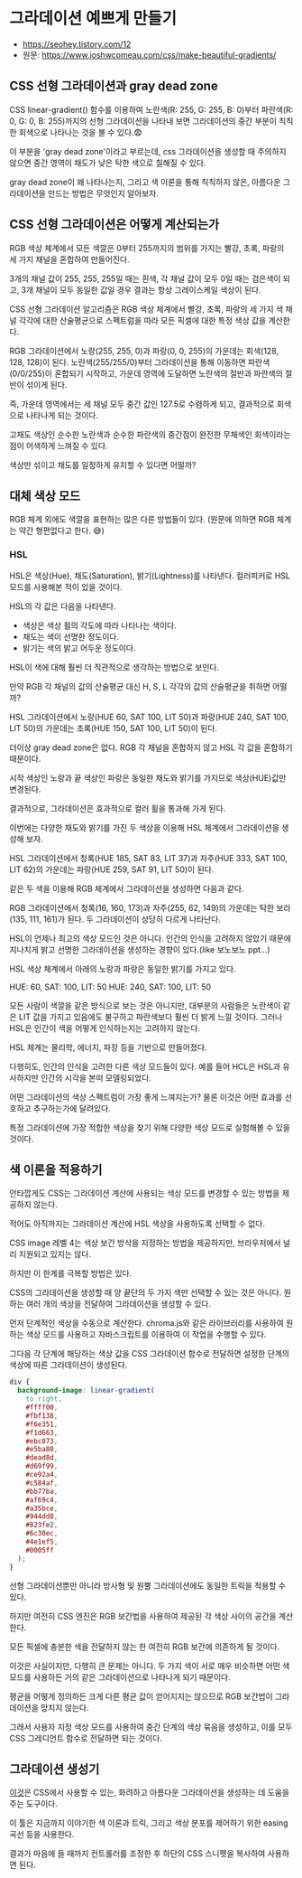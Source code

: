 # 그라데이션 예쁘게 만들기

- https://seohey.tistory.com/12
- 원문: https://www.joshwcomeau.com/css/make-beautiful-gradients/

## CSS 선형 그라데이션과 gray dead zone

CSS linear-gradient() 함수를 이용하여 노란색(R: 255, G: 255, B: 0)부터 파란색(R: 0, G: 0, B: 255)까지의 선형 그라데이션을 나타내 보면 그라데이션의 중간 부분이 칙칙한 회색으로 나타나는 것을 볼 수 있다.😨

이 부분을 'gray dead zone'이라고 부르는데, css 그라데이션을 생성할 때 주의하지 않으면 중간 영역이 채도가 낮은 탁한 색으로 칠해질 수 있다.

gray dead zone이 왜 나타나는지, 그리고 색 이론을 통해 칙칙하지 않은, 아름다운 그라데이션을 만드는 방법은 무엇인지 알아보자.

## CSS 선형 그라데이션은 어떻게 계산되는가

RGB 색상 체계에서 모든 색깔은 0부터 255까지의 범위를 가지는 빨강, 초록, 파랑의 세 가지 채널을 혼합하여 만들어진다.

3개의 채널 값이 255, 255, 255일 때는 흰색, 각 채널 값이 모두 0일 때는 검은색이 되고, 3개 채널이 모두 동일한 값일 경우 결과는 항상 그레이스케일 색상이 된다.

CSS 선형 그라데이션 알고리즘은 RGB 색상 체계에서 빨강, 초록, 파랑의 세 가지 색 채널 각각에 대한 산술평균으로 스펙트럼을 따라 모든 픽셀에 대한 특정 색상 값을 계산한다.

RGB 그라데이션에서 노랑(255, 255, 0)과 파랑(0, 0, 255)의 가운데는 회색(128, 128, 128)이 된다.
노란색(255/255/0)부터 그라데이션을 통해 이동하면 파란색(0/0/255)이 혼합되기 시작하고, 가운데 영역에 도달하면 노란색의 절반과 파란색의 절반이 섞이게 된다.

즉, 가운데 영역에서는 세 채널 모두 중간 값인 127.5로 수렴하게 되고, 결과적으로 회색으로 나타나게 되는 것이다.

고채도 색상인 순수한 노란색과 순수한 파란색의 중간점이 완전한 무채색인 회색이라는 점이 어색하게 느껴질 수 있다.

색상만 섞이고 채도를 일정하게 유지할 수 있다면 어떨까?

## 대체 색상 모드

RGB 체계 외에도 색깔을 표현하는 많은 다른 방법들이 있다. (원문에 의하면 RGB 체계는 약간 형편없다고 한다. 😅)

### HSL

HSL은 색상(Hue), 채도(Saturation), 밝기(Lightness)를 나타낸다. 컬러피커로 HSL 모드를 사용해본 적이 있을 것이다.

HSL의 각 값은 다음을 나타낸다.

- 색상은 색상 휠의 각도에 따라 나타나는 색이다.
- 채도는 색이 선명한 정도이다.
- 밝기는 색의 밝고 어두운 정도이다.

HSL이 색에 대해 훨씬 더 직관적으로 생각하는 방법으로 보인다.

만약 RGB 각 채널의 값의 산술평균 대신 H, S, L 각각의 값의 산술평균을 취하면 어떨까?

HSL 그라데이션에서 노랑(HUE 60, SAT 100, LIT 50)과 파랑(HUE 240, SAT 100, LIT 50)의 가운데는 초록(HUE 150, SAT 100, LIT 50)이 된다.

더이상 gray dead zone은 없다. RGB 각 채널을 혼합하지 않고 HSL 각 값을 혼합하기 때문이다.

시작 색상인 노랑과 끝 색상인 파랑은 동일한 채도와 밝기를 가지므로 색상(HUE)값만 변경된다.

결과적으로, 그라데이션은 효과적으로 컬러 휠을 통과해 가게 된다.

이번에는 다양한 채도와 밝기를 가진 두 색상을 이용해 HSL 체계에서 그라데이션을 생성해 보자.

HSL 그라데이션에서 청록(HUE 185, SAT 83, LIT 37)과 자주(HUE 333, SAT 100, LIT 62)의 가운데는 파랑(HUE 259, SAT 91, LIT 50)이 된다.

같은 두 색을 이용해 RGB 체계에서 그라데이션을 생성하면 다음과 같다.

RGB 그라데이션에서 청록(16, 160, 173)과 자주(255, 62, 149)의 가운데는 탁한 보라(135, 111, 161)가 된다.
두 그라데이션이 상당히 다르게 나타난다.

HSL이 언제나 최고의 색상 모드인 것은 아니다. 인간의 인식을 고려하지 않았기 때문에 지나치게 밝고 선명한 그라데이션을 생성하는 경향이 있다.(like 보노보노 ppt...)

HSL 색상 체계에서 아래의 노랑과 파랑은 동일한 밝기를 가지고 있다.

HUE: 60, SAT: 100, LIT: 50 HUE: 240, SAT: 100, LIT: 50

모든 사람이 색깔을 같은 방식으로 보는 것은 아니지만, 대부분의 사람들은 노란색이 같은 LIT 값을 가지고 있음에도 불구하고 파란색보다 훨씬 더 밝게 느낄 것이다. 그러나 HSL은 인간이 색을 어떻게 인식하는지는 고려하지 않는다.

HSL 체계는 물리학, 에너지, 파장 등을 기반으로 만들어졌다.

다행히도, 인간의 인식을 고려한 다른 색상 모드들이 있다. 예를 들어 HCL은 HSL과 유사하지만 인간의 시각을 본떠 모델링되었다.

어떤 그라데이션의 색상 스펙트럼이 가장 좋게 느껴지는가? 물론 이것은 어떤 효과를 선호하고 추구하는가에 달려있다.

특정 그라데이션에 가장 적합한 색상을 찾기 위해 다양한 색상 모드로 실험해볼 수 있을 것이다.

## 색 이론을 적용하기

안타깝게도 CSS는 그라데이션 계산에 사용되는 색상 모드를 변경할 수 있는 방법을 제공하지 않는다.

적어도 아직까지는 그라데이션 계산에 HSL 색상을 사용하도록 선택할 수 없다.

CSS image 레벨 4는 색상 보간 방삭을 지정하는 방법을 제공하지만, 브라우저에서 널리 지원되고 있지는 않다.

하지만 이 한계를 극복할 방법은 있다.

CSS의 그라데이션을 생성할 때 양 끝단의 두 가지 색만 선택할 수 있는 것은 아니다. 원하는 여러 개의 색상을 전달하여 그라데이션을 생성할 수 있다.

먼저 단계적인 색상을 수동으로 계산한다. chroma.js와 같은 라이브러리를 사용하여 원하는 색상 모드를 사용하고 자바스크립트를 이용하여 이 작업을 수행할 수 있다.

그다음 각 단계에 해당하는 색상 값을 CSS 그라데이션 함수로 전달하면 설정한 단계의 색상에 따른 그라데이션이 생성된다.

```css
div {
  background-image: linear-gradient(
    to right,
    #ffff00,
    #fbf138,
    #f6e351,
    #f1d663,
    #ebc873,
    #e5ba80,
    #dead8d,
    #d69f99,
    #ce92a4,
    #c584af,
    #bb77ba,
    #af69c4,
    #a35bce,
    #944dd8,
    #823fe2,
    #6c30ec,
    #4e1ef5,
    #0005ff
  );
}
```

선형 그라데이션뿐만 아니라 방사형 및 원뿔 그라데이션에도 동일한 트릭을 적용할 수 있다.

하지만 여전히 CSS 엔진은 RGB 보간법을 사용하여 제공된 각 색상 사이의 공간을 계산한다.

모든 픽셀에 충분한 색을 전달하지 않는 한 여전히 RGB 보간에 의존하게 될 것이다.

이것은 사실이지만, 다행히 큰 문제는 아니다. 두 가지 색이 서로 매우 비슷하면 어떤 색 모드를 사용하든 거의 같은 그라데이션으로 나타나게 되기 때문이다.

평균을 어떻게 정의하든 크게 다른 평균 값이 얻어지지는 않으므로 RGB 보간법이 그라데이션을 망치지 않는다.

그래서 사용자 지정 색상 모드를 사용하여 중간 단계의 색상 묶음을 생성하고, 이를 모두 CSS 그레디언트 함수로 전달하면 되는 것이다.

## 그라데이션 생성기

[이것](https://www.joshwcomeau.com/gradient-generator/)은 CSS에서 사용할 수 있는, 화려하고 아름다운 그라데이션을 생성하는 데 도움을 주는 도구이다.

이 툴은 지금까지 이야기한 색 이론과 트릭, 그리고 색상 분포를 제어하기 위한 easing 곡선 등을 사용한다.

결과가 마음에 들 때까지 컨트롤러를 조정한 후 하단의 CSS 스니펫을 복사하여 사용하면 된다.
